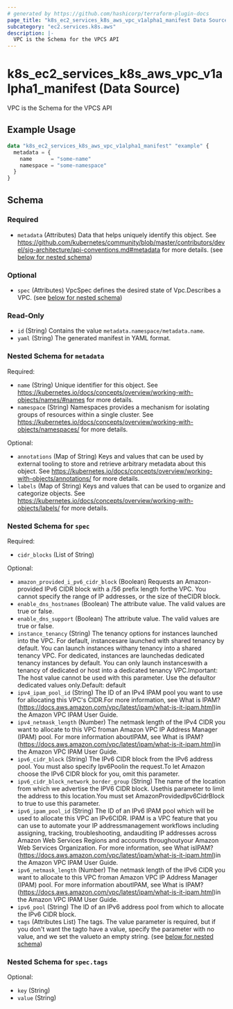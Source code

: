 ```yaml
---
# generated by https://github.com/hashicorp/terraform-plugin-docs
page_title: "k8s_ec2_services_k8s_aws_vpc_v1alpha1_manifest Data Source - terraform-provider-k8s"
subcategory: "ec2.services.k8s.aws"
description: |-
  VPC is the Schema for the VPCS API
---
```


# k8s_ec2_services_k8s_aws_vpc_v1alpha1_manifest (Data Source)

VPC is the Schema for the VPCS API

## Example Usage

```terraform
data "k8s_ec2_services_k8s_aws_vpc_v1alpha1_manifest" "example" {
  metadata = {
    name      = "some-name"
    namespace = "some-namespace"
  }
}
```

<!-- schema generated by tfplugindocs -->
## Schema

### Required

- `metadata` (Attributes) Data that helps uniquely identify this object. See https://github.com/kubernetes/community/blob/master/contributors/devel/sig-architecture/api-conventions.md#metadata for more details. (see [below for nested schema](#nestedatt--metadata))

### Optional

- `spec` (Attributes) VpcSpec defines the desired state of Vpc.Describes a VPC. (see [below for nested schema](#nestedatt--spec))

### Read-Only

- `id` (String) Contains the value `metadata.namespace/metadata.name`.
- `yaml` (String) The generated manifest in YAML format.

<a id="nestedatt--metadata"></a>
### Nested Schema for `metadata`

Required:

- `name` (String) Unique identifier for this object. See https://kubernetes.io/docs/concepts/overview/working-with-objects/names/#names for more details.
- `namespace` (String) Namespaces provides a mechanism for isolating groups of resources within a single cluster. See https://kubernetes.io/docs/concepts/overview/working-with-objects/namespaces/ for more details.

Optional:

- `annotations` (Map of String) Keys and values that can be used by external tooling to store and retrieve arbitrary metadata about this object. See https://kubernetes.io/docs/concepts/overview/working-with-objects/annotations/ for more details.
- `labels` (Map of String) Keys and values that can be used to organize and categorize objects. See https://kubernetes.io/docs/concepts/overview/working-with-objects/labels/ for more details.


<a id="nestedatt--spec"></a>
### Nested Schema for `spec`

Required:

- `cidr_blocks` (List of String)

Optional:

- `amazon_provided_i_pv6_cidr_block` (Boolean) Requests an Amazon-provided IPv6 CIDR block with a /56 prefix length forthe VPC. You cannot specify the range of IP addresses, or the size of theCIDR block.
- `enable_dns_hostnames` (Boolean) The attribute value. The valid values are true or false.
- `enable_dns_support` (Boolean) The attribute value. The valid values are true or false.
- `instance_tenancy` (String) The tenancy options for instances launched into the VPC. For default, instancesare launched with shared tenancy by default. You can launch instances withany tenancy into a shared tenancy VPC. For dedicated, instances are launchedas dedicated tenancy instances by default. You can only launch instanceswith a tenancy of dedicated or host into a dedicated tenancy VPC.Important: The host value cannot be used with this parameter. Use the defaultor dedicated values only.Default: default
- `ipv4_ipam_pool_id` (String) The ID of an IPv4 IPAM pool you want to use for allocating this VPC's CIDR.For more information, see What is IPAM? (https://docs.aws.amazon.com/vpc/latest/ipam/what-is-it-ipam.html)in the Amazon VPC IPAM User Guide.
- `ipv4_netmask_length` (Number) The netmask length of the IPv4 CIDR you want to allocate to this VPC froman Amazon VPC IP Address Manager (IPAM) pool. For more information aboutIPAM, see What is IPAM? (https://docs.aws.amazon.com/vpc/latest/ipam/what-is-it-ipam.html)in the Amazon VPC IPAM User Guide.
- `ipv6_cidr_block` (String) The IPv6 CIDR block from the IPv6 address pool. You must also specify Ipv6Poolin the request.To let Amazon choose the IPv6 CIDR block for you, omit this parameter.
- `ipv6_cidr_block_network_border_group` (String) The name of the location from which we advertise the IPV6 CIDR block. Usethis parameter to limit the address to this location.You must set AmazonProvidedIpv6CidrBlock to true to use this parameter.
- `ipv6_ipam_pool_id` (String) The ID of an IPv6 IPAM pool which will be used to allocate this VPC an IPv6CIDR. IPAM is a VPC feature that you can use to automate your IP addressmanagement workflows including assigning, tracking, troubleshooting, andauditing IP addresses across Amazon Web Services Regions and accounts throughoutyour Amazon Web Services Organization. For more information, see What isIPAM? (https://docs.aws.amazon.com/vpc/latest/ipam/what-is-it-ipam.html)in the Amazon VPC IPAM User Guide.
- `ipv6_netmask_length` (Number) The netmask length of the IPv6 CIDR you want to allocate to this VPC froman Amazon VPC IP Address Manager (IPAM) pool. For more information aboutIPAM, see What is IPAM? (https://docs.aws.amazon.com/vpc/latest/ipam/what-is-it-ipam.html)in the Amazon VPC IPAM User Guide.
- `ipv6_pool` (String) The ID of an IPv6 address pool from which to allocate the IPv6 CIDR block.
- `tags` (Attributes List) The tags. The value parameter is required, but if you don't want the tagto have a value, specify the parameter with no value, and we set the valueto an empty string. (see [below for nested schema](#nestedatt--spec--tags))

<a id="nestedatt--spec--tags"></a>
### Nested Schema for `spec.tags`

Optional:

- `key` (String)
- `value` (String)
